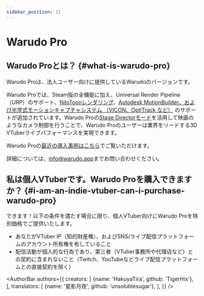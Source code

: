 ```yaml
---
sidebar_position: 11
---
```


# Warudo Pro

## Warudo Proとは？ {#what-is-warudo-pro}

Warudo Proは、法人ユーザー向けに提供しているWarudoのバージョンです。

Warudo Proでは、Steam版の全機能に加え、Universal Render Pipeline（URP）のサポート、[NiloToonレンダリング](https://github.com/ColinLeung-NiloCat/UnityURPToonLitShaderExample#nilotoonurp-users-creations-public-media-not-nda-contents)、[Autodesk MotionBuilder、および光学式モーションキャプチャシステム （VICON、OptiTrack など）](mocap/motionbuilder) のサポートが追加されています。Warudo Proの[Stage Directorモード](assets/director)を活用して映画のようなカメラ制御を行うことで、Warudo Proのユーザーは業界をリードする3D VTuberライブパフォーマンスを実現できます。

Warudo Proの[最近の導入事例はこちら](https://twitter.com/hakuyalabs/status/1713191982162727037)でご覧いただけます。

詳細については、[info@warudo.app](mailto:info@warudo.app)までお問い合わせください。

## 私は個人VTuberです。Warudo Proを購入できますか？ {#i-am-an-indie-vtuber-can-i-purchase-warudo-pro}

できます！以下の条件を満たす場合に限り、個人VTuber向けにWarudo Proを特別価格でご提供いたします。

- あなたがVTuber IP（知的財産権）、およびSNS/ライブ配信プラットフォームのアカウント所有権を有していること
- 配信活動が個人的な行為であり、第三者（VTuber事務所や代理店など）との契約に含まれないこと（Twitch、YouTubeなどライブ配信プラットフォームとの直接契約を除く）

<AuthorBar authors={{
  creators: [
    {name: 'HakuyaTira', github: 'TigerHix'},
  ],
  translators: [
    {name: '星影月夜', github: 'unsolublesugar'},
  ],
}} />
